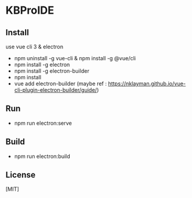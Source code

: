 
# KBProIDE

## Install
use vue cli 3 & electron
- npm uninstall -g vue-cli & npm install -g @vue/cli
- npm install -g electron
- npm install -g electron-builder
- npm install
- vue add electron-builder (maybe ref : https://nklayman.github.io/vue-cli-plugin-electron-builder/guide/)

## Run
- npm run electron:serve

## Build
- npm run electron:build

## License

[MIT]